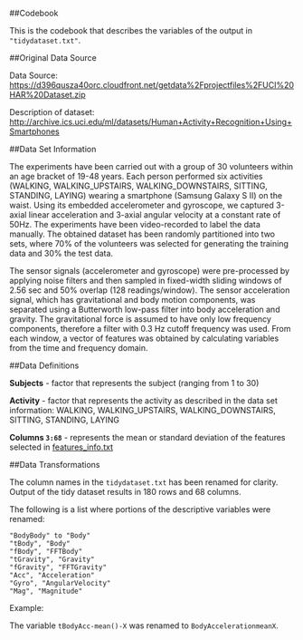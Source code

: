 ##Codebook

This is the codebook that describes the variables of the output in ```"tidydataset.txt"```.

##Original Data Source

Data Source: https://d396qusza40orc.cloudfront.net/getdata%2Fprojectfiles%2FUCI%20HAR%20Dataset.zip

Description of dataset: http://archive.ics.uci.edu/ml/datasets/Human+Activity+Recognition+Using+Smartphones

##Data Set Information

The experiments have been carried out with a group of 30 volunteers within an age bracket of 19-48 years. Each person performed six activities (WALKING, WALKING_UPSTAIRS, WALKING_DOWNSTAIRS, SITTING, STANDING, LAYING) wearing a smartphone (Samsung Galaxy S II) on the waist. Using its embedded accelerometer and gyroscope, we captured 3-axial linear acceleration and 3-axial angular velocity at a constant rate of 50Hz. The experiments have been video-recorded to label the data manually. The obtained dataset has been randomly partitioned into two sets, where 70% of the volunteers was selected for generating the training data and 30% the test data. 

The sensor signals (accelerometer and gyroscope) were pre-processed by applying noise filters and then sampled in fixed-width sliding windows of 2.56 sec and 50% overlap (128 readings/window). The sensor acceleration signal, which has gravitational and body motion components, was separated using a Butterworth low-pass filter into body acceleration and gravity. The gravitational force is assumed to have only low frequency components, therefore a filter with 0.3 Hz cutoff frequency was used. From each window, a vector of features was obtained by calculating variables from the time and frequency domain.

##Data Definitions

**Subjects**  - factor that represents the subject (ranging from 1 to 30)

**Activity** - factor that represents the activity as described in the data set information: WALKING, WALKING_UPSTAIRS, WALKING_DOWNSTAIRS, SITTING, STANDING, LAYING

**Columns ```3:68```** - represents the mean or standard deviation of the features selected in [features_info.txt](https://github.com/JacksonChou/Getting-and-Cleaning-Data-Course-Project/edit/master/features_info.txt)

##Data Transformations

The column names in the ```tidydataset.txt``` has been renamed for clarity.  Output of the tidy dataset results in 180 rows and 68 columns.

The following is a list where portions of the descriptive variables were renamed:

```{r}
"BodyBody" to "Body"
"tBody", "Body"
"fBody", "FFTBody"
"tGravity", "Gravity"
"fGravity", "FFTGravity"
"Acc", "Acceleration"
"Gyro", "AngularVelocity"
"Mag", "Magnitude"
```
Example:
 
The variable  ```tBodyAcc-mean()-X``` was renamed to ```BodyAccelerationmeanX```.




